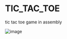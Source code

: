 # TIC_TAC_TOE
tic tac toe game in assembly

![image](https://user-images.githubusercontent.com/124145941/216054994-f8a4ef52-893f-4560-af53-7ebde275d837.png)

